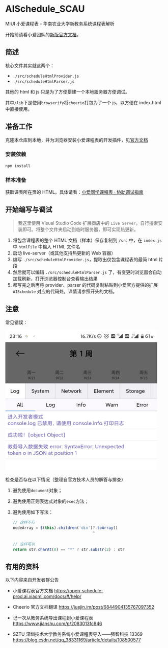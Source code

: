 # AISchedule_SCAU

MIUI 小爱课程表 - 华南农业大学新教务系统课程表解析

开始前请看小爱团队的[新版官方文档](https://open-schedule-prod.ai.xiaomi.com/docs/#/help/)。

## 简述

核心文件其实就这两个：

- `./src/scheduleHtmlProvider.js`
- `./src/scheduleHtmlParser.js`

其他的 html 和 js 只是为了方便搭建一个本地服务器方便调试。

其中`/lib`下是使用`browserify`将`cheerio`打包为了一个 js，以方便在 index.html 中直接使用。

## 准备工作

克隆本仓库到本地，并为浏览器安装小爱课程表的开发插件，见[官方文档](https://open-schedule-prod.ai.xiaomi.com/docs/#/help/)

### 安装依赖

```bash
npm install
```

### 样本准备

获取课表所在页的 HTML。具体请看：[小爱同学课程表 · 协助调试指南](https://www.yuque.com/docs/share/1ca58f30-03d5-413f-a2f2-5647ee0fabab?#)

## 开始编写与调试

> 我这里使用 Visual Studio Code 扩展商店中的 `Live Server`，自行搜索安装即可。将整个文件夹启动到临时服务器，即可实现热更新。

1. 将包含课程表的整个 HTML 文档（样本）保存复制到 `/src` 中，在 `index.js` 中 `htmlFile` 中输入 HTML 文件名
2. 启动 live-server（或其他支持热更新的 Web 容器）
3. 编写 `./src/scheduleHtmlProvider.js`，提取出仅包含课程表的最简 html 片段
4. 然后就可以编辑 `./src/scheduleHtmlParser.js` 了，有变更时浏览器会自动加载刷新，打开浏览器控制台查看输出结果
5. 都写完之后再将 provider、parser 的代码复制粘贴到小爱官方提供的扩展 `AISchedule` 对应的代码处。详情请参照开头的文档。

## 注意

常见错误：

<img src="README.assets/common_error_json.png" alt="common_error_json" style="zoom:50%;" />

检查是否存在以下情况（整理自官方技术人员的解答与排查）

1. 避免使用`document`对象；

2. 避免使用正则表达式对象的`exec`方法；

3. 避免使用如下写法：

   ```javascript
   // 这样不行
   nodeArray = $(this).children('div')?.toArray()
                                      ^

   // 这样可以
   return str.charAt(0) == "*" ? str.substr(2) : str
   ```

## 有用的资料

以下内容来自开发者群公告

- 小爱课程表官方文档
  https://open-schedule-prod.ai.xiaomi.com/docs/#/help/

- Cheerio 官方文档翻译
  https://juejin.im/post/6844904135767097352

- 记一次从教务系统导出课程到小爱课程表
  https://www.jianshu.com/p/2083013fc846

- SZTU 深圳技术大学教务系统小爱课程表导入——强智科技 13369
  https://blog.csdn.net/qq_38331169/article/details/108500577
